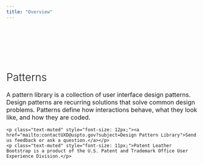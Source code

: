 ```yaml
---
title: "Overview"
---
```


<div class="pl-empty-state text-center" style="padding-top: 80px;">
    <h1 style="font-weight: 300;">Patterns</h1>
    <p class="text-muted" style="font-size: 16px;">A pattern library is a collection of user interface design patterns. Design patterns are recurring solutions that solve common design problems. Patterns define how interactions behave, what they look like, and how they are coded.</p>

    <p class="text-muted" style="font-size: 12px;"><a href="mailto:contactUXD@uspto.gov?subject=Design Pattern Library">Send us feedback or ask a question.</a></p>
    <p class="text-muted" style="font-size: 11px;">Patent Leather Bootstrap is a product of the U.S. Patent and Trademark Office User Experience Division.</p>
</div>
